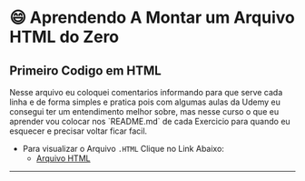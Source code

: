 <h1> 😄 Aprendendo A Montar um Arquivo HTML do Zero </h1>

<h2> Primeiro Codigo em HTML </h2>
 Nesse arquivo eu coloquei comentarios informando para que serve cada linha e de forma simples e pratica pois com algumas aulas da Udemy eu consegui ter um entendimento melhor sobre, mas nesse curso o que eu aprender vou colocar nos `README.md` de cada Exercicio para quando eu esquecer e precisar voltar ficar facil.

 - Para visualizar o Arquivo `.HTML` Clique no Link Abaixo:
   - [Arquivo HTML](http://tinyurl.com/ttbz66r3)
---

<img src="https://unsplash.com/pt-br/fotografias/passaro-verde-na-jaqueta-marrom-YiXsjwJKXmo" alt="">
